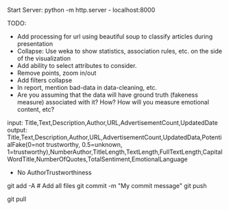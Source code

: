 Start Server: python -m http.server
    - localhost:8000


TODO:
- Add processing for url using beautiful soup to classify articles during presentation
- Collapse: Use weka to show statistics, association rules, etc. on the side of the visualization
- Add ability to select attributes to consider.
- Remove points, zoom in/out
- Add filters collapse
- In report, mention bad-data in data-cleaning, etc.
- Are you assuming that the data will have ground truth (fakeness measure) associated with it?  How?  How will you measure emotional content, etc?


input: Title,Text,Description,Author,URL,AdvertisementCount,UpdatedDate
output: Title,Text,Description,Author,URL,AdvertisementCount,UpdatedData,PotentialFake(0=not trustworthy, 0.5=unknown, 1=trustworthy),NumberAuthor,TitleLength,TextLength,FullTextLength,CapitalWordTitle,NumberOfQuotes,TotalSentiment,EmotionalLanguage
 - No AuthorTrustworthiness

git add -A # Add all files
git commit -m "My commit message"
git push

git pull